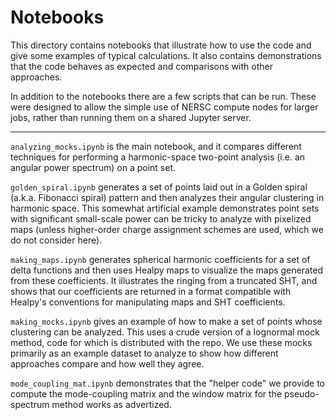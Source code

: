# Notebooks

This directory contains notebooks that illustrate how to use the code
and give some examples of typical calculations.  It also contains
demonstrations that the code behaves as expected and comparisons
with other approaches.

In addition to the notebooks there are a few scripts that can be run.
These were designed to allow the simple use of NERSC compute nodes for
larger jobs, rather than running them on a shared Jupyter server.

***

`analyzing_mocks.ipynb` is the main notebook, and it compares different
techniques for performing a harmonic-space two-point analysis (i.e. an
angular power spectrum) on a point set.

`golden_spiral.ipynb` generates a set of points laid out in a Golden
spiral (a.k.a. Fibonacci spiral) pattern and then analyzes their
angular clustering in harmonic space.  This somewhat artificial example
demonstrates point sets with significant small-scale power can be tricky
to analyze with pixelized maps (unless higher-order charge assignment
schemes are used, which we do not consider here).

`making_maps.ipynb` generates spherical harmonic coefficients for a set
of delta functions and then uses Healpy maps to visualize the maps
generated from these coefficients.  It illustrates the ringing from a
truncated SHT, and shows that our coefficients are returned in a format
compatible with Healpy's conventions for manipulating maps and SHT
coefficients.

`making_mocks.ipynb` gives an example of how to make a set of points whose
clustering can be analyzed.  This uses a crude version of a lognormal mock
method, code for which is distributed with the repo.  We use these mocks
primarily as an example dataset to analyze to show how different approaches
compare and how well they agree.

`mode_coupling_mat.ipynb` demonstrates that the "helper code" we provide
to compute the mode-coupling matrix and the window matrix for the
pseudo-spectrum method works as advertized.
